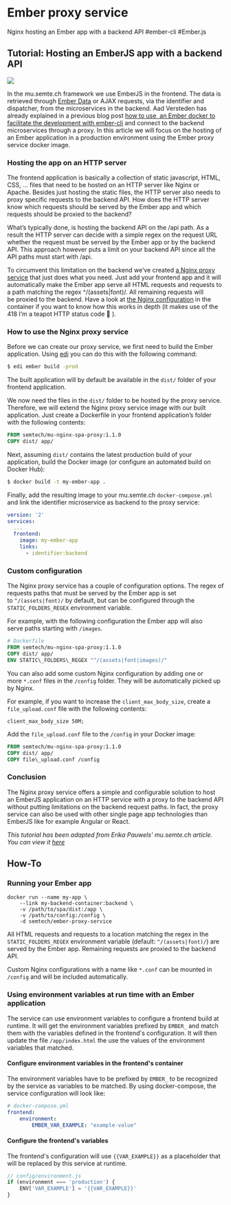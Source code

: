 # Ember proxy service
Nginx hosting an Ember app with a backend API #ember-cli #Ember.js

## Tutorial: Hosting an EmberJS app with a backend API
![](http://mu.semte.ch/wp-content/uploads/2017/05/mu_semte_ch_of_oz-1024x683.png)

In the mu.semte.ch framework we use EmberJS in the frontend. The data is retrieved through [Ember Data](https://emberjs.com/api/data/) or AJAX requests, via the identifier and dispatcher, from the microservices in the backend. Aad Versteden has already explained in a previous blog post [how to use  an Ember docker to facilitate the development with ember-cli](https://mu.semte.ch/2017/03/09/developing-emberjs-with-docker/) and connect to the backend microservices through a proxy. In this article we will focus on the hosting of an Ember application in a production environment using the Ember proxy service docker image.

### Hosting the app on an HTTP server

The frontend application is basically a collection of static javascript, HTML, CSS, … files that need to be hosted on an HTTP server like Nginx or Apache. Besides just hosting the static files, the HTTP server also needs to proxy specific requests to the backend API. How does the HTTP server know which requests should be served by the Ember app and which requests should be proxied to the backend?

What’s typically done, is hosting the backend API on the /api path. As a result the HTTP server can decide with a simple regex on the request URL whether the request must be served by the Ember app or by the backend API. This approach however puts a limit on your backend API since all the API paths must start with /api.

To circumvent this limitation on the backend we’ve created [a Nginx proxy service](https://github.com/mu-semtech/ember-proxy-service) that just does what you need. Just add your frontend app and it will automatically make the Ember app serve all HTML requests and requests to a path matching the regex ^/(assets|font)/. All remaining requests will be proxied to the backend. Have a look at [the Nginx configuration](nginx.conf) in the container if you want to know how this works in depth (it makes use of the 418 I’m a teapot HTTP status code 🙂 ).

### How to use the Nginx proxy service

Before we can create our proxy service, we first need to build the Ember application. Using [edi](github.com/madnificent/docker-ember) you can do this with the following command:
```bash
$ edi ember build -prod
```

The built application will by default be available in the `dist/` folder of your frontend application.

We now need the files in the `dist/` folder to be hosted by the proxy service. Therefore, we will extend the Nginx proxy service image with our built application. Just create a Dockerfile in your frontend application’s folder with the following contents:
```Dockerfile
FROM semtech/mu-nginx-spa-proxy:1.1.0
COPY dist/ app/
```

Next, assuming `dist/` contains the latest production build of your application, build the Docker image (or configure an automated build on Docker Hub):
```bash
$ docker build -t my-ember-app .
```

Finally, add the resulting image to your mu.semte.ch `docker-compose.yml` and link the identifier microservice as backend to the proxy service:
```yaml
version: '2'
services:
  ...
  frontend:
    image: my-ember-app
    links:
      - identifier:backend
```

### Custom configuration
The Nginx proxy service has a couple of configuration options. The regex of requests paths that must be served by the Ember app is set to `^/(assets|font)/` by default, but can be configured through the `STATIC_FOLDERS_REGEX` environment variable.

For example, with the following configuration the Ember app will also serve paths starting with `/images`.

```Dockerfile
# Dockerfile
FROM semtech/mu-nginx-spa-proxy:1.1.0
COPY dist/ app/
ENV STATIC\_FOLDERS\_REGEX "^/(assets|font|images)/"
```

You can also add some custom Nginx configuration by adding one or more `*.conf` files in the `/config` folder. They will be automatically picked up by Nginx.

For example, if you want to increase the `client_max_body_size`, create a `file_upload.conf` file with the following contents:

`client_max_body_size 50M;`

Add the `file_upload.conf` file to the `/config` in your Docker image:
```Dockerfile
FROM semtech/mu-nginx-spa-proxy:1.1.0
COPY dist/ app/
COPY file\_upload.conf /config
```

### Conclusion
The Nginx proxy service offers a simple and configurable solution to host an EmberJS application on an HTTP service with a proxy to the backend API without putting limitations on the backend request paths. In fact, the proxy service can also be used with other single page app technologies than EmberJS like for example Angular or React.

*This tutorial has been adapted from Erika Pauwels' mu.semte.ch article. You can view it [here](https://mu.semte.ch/2017/06/08/hosting-your-ember-app-with-a-backend-api/)*


## How-To
### Running your Ember app
    docker run --name my-app \
        --link my-backend-container:backend \
        -v /path/to/spa/dist:/app \
        -v /path/to/config:/config \
        -d semtech/ember-proxy-service

All HTML requests and requests to a location matching the regex in the `STATIC_FOLDERS_REGEX` environment variable (default: `^/(assets|font)/`) are served by the Ember app. Remaining requests are proxied to the backend API.

Custom Nginx configurations with a name like `*.conf` can be mounted in `/config` and will be included automatically.

### Using environment variables at run time with an Ember application

The service can use environment variables to configure a frontend build at runtime. It will get the environment variables prefixed by `EMBER_` and match them with the variables defined in the frontend's configuration. It will then update the file `/app/index.html` the use the values of the environment variables that matched.

#### Configure environment variables in the frontend's container

The environment variables have to be prefixed by `EMBER_` to be recognized by the service as variables to be matched. By using docker-compose, the service configuration will look like:

```yaml
# docker-compose.yml
frontend:
    environment:
        EMBER_VAR_EXAMPLE: "example-value"
```

#### Configure the frontend's variables

The frontend's configuration will use `{{VAR_EXAMPLE}}` as a placeholder that will be replaced by this service at runtime.
```js
// config/environment.js
if (environment === 'production') {
    ENV['VAR_EXAMPLE'] = '{{VAR_EXAMPLE}}'
}
```

